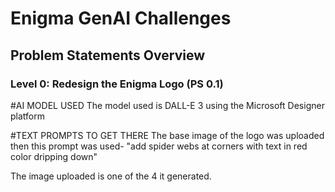 # Enigma GenAI Challenges
 
## Problem Statements Overview
### Level 0: Redesign the Enigma Logo (PS 0.1)

#AI MODEL USED
The model used is DALL-E 3 using the Microsoft Designer platform 

#TEXT PROMPTS TO GET THERE
The base image of the logo was uploaded then this prompt was used-
"add spider webs at corners with text in red color dripping down"

The image uploaded is one of the 4 it generated.
